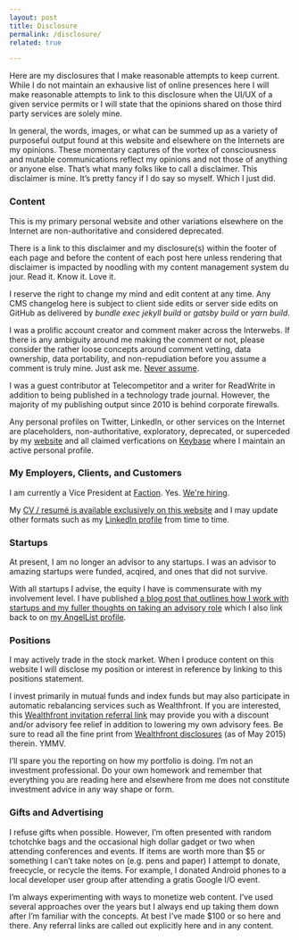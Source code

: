```yaml
---
layout: post
title: Disclosure
permalink: /disclosure/
related: true

---
```


Here are my disclosures that I make reasonable attempts to keep current. While I do not maintain an exhausive list of online presences here I will make reasonable attempts to link to this disclosure when the UI/UX of a given service permits or I will state that the opinions shared on those third party services are solely mine.

In general, the words, images, or what can be summed up as a variety of purposeful output found at this website and elsewhere on the Internets are my opinions. These momentary captures of the vortex of consciousness and mutable communications reflect my opinions and not those of anything or anyone else. That’s what many folks like to call a disclaimer. This disclaimer is mine. It’s pretty fancy if I do say so myself. Which I just did.

### Content

This is my primary personal website and other variations elsewhere on the Internet are non-authoritative and considered deprecated.

There is a link to this disclaimer and my disclosure(s) within the footer of each page and before the content of each post here unless rendering that disclaimer is impacted by noodling with my content management system du jour. Read it. Know it. Love it.

I reserve the right to change my mind and edit content at any time. Any CMS changelog here is subject to client side edits or server side edits on GitHub as delivered by _bundle exec jekyll build_ or _gatsby build_ or _yarn build_.

I was a prolific account creator and comment maker across the Interwebs. If there is any ambiguity around me making the comment or not, please consider the rather loose concepts around comment vetting, data ownership, data portability, and non-repudiation before you assume a comment is truly mine. Just ask me. [Never assume](https://blog.twitter.com/en_us/topics/company/2020/an-update-on-our-security-incident.html).

I was a guest contributor at Telecompetitor and a writer for ReadWrite in addition to being published in a technology trade journal. However, the majority of my publishing output since 2010 is behind corporate firewalls.

Any personal profiles on Twitter, LinkedIn, or other services on the Internet are placeholders, non-authoritative, exploratory, deprecated, or superceded by my [website](/) and all claimed verfications on [Keybase](https://keybase.io/jaycuthrell) where I maintain an active personal profile.

### My Employers, Clients, and Customers

I am currently a Vice President at [Faction](https://www.factioninc.com). Yes. [We're hiring](https://www.factioninc.com/company/careers/).

My [CV / resumé is available exclusively on this website](/resume/) and I may update other formats such as my [LinkedIn profile](https://linkedin.com/in/jaycuthrell) from time to time.

### Startups

At present, I am no longer an advisor to any startups. I was an advisor to amazing startups were funded, acqired, and ones that did not survive.

With all startups I advise, the equity I have is commensurate with my involvement level. I have published [a blog post that outlines how I work with startups and my fuller thoughts on taking an advisory role](https://fudge.org/be-my-advisor/) which I also link back to on [my AngelList profile](https://angel.co/jaycuthrell).

### Positions

I may actively trade in the stock market. When I produce content on this website I will disclose my position or interest in reference by linking to this positions statement. 

I invest primarily in mutual funds and index funds but may also participate in automatic rebalancing services such as Wealthfront. If you are interested, this [Wealthfront invitation referral link](http://wlth.fr/1RjvsX3) may provide you with a discount and/or advisory fee relief in addition to lowering my own advisory fees. Be sure to read all the fine print from [Wealthfront disclosures](https://www.wealthfront.com/legal/disclosure) (as of May 2015) therein. YMMV.

I’ll spare you the reporting on how my portfolio is doing. I’m not an investment professional. Do your own homework and remember that everything you are reading here and elsewhere from me does not constitute investment advice in any way shape or form.

### Gifts and Advertising

I refuse gifts when possible. However, I’m often presented with random tchotchke bags and the occasional high dollar gadget or two when attending conferences and events. If items are worth more than $5 or something I can’t take notes on (e.g. pens and paper) I attempt to donate, freecycle, or recycle the items. For example, I donated Android phones to a local developer user group after attending a gratis Google I/O event.

I’m always experimenting with ways to monetize web content. I’ve used several approaches over the years but I always end up taking them down after I’m familiar with the concepts. At best I’ve made $100 or so here and there. Any referral links are called out explicitly here and in any content.
